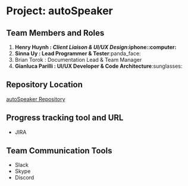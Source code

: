 # Project: autoSpeaker

## Team Members and Roles
<ol>
    <li><b>Henry Huynh : <i>Client Liaison & UI/UX Design</i>:iphone::computer:</b></li>
    <li><b>Sinna Uy : Lead Programmer & Tester</b>:panda_face:</li>
    <li>Brian Torok : Documentation Lead & Team Manager</li>
    <li><b>Gianluca Parilli : UI/UX Developer & Code Architecture</b>:sunglasses:</li>    
</ol>

## Repository Location
[autoSpeaker Repository](https://github.com/soft-eng-practicum/autoSpeaker "autoSpeaker Repository")

## Progress tracking tool and URL
<ul>
<li>JIRA</li>
</ul>

## Team Communication Tools
<ul>
    <li>Slack</li>
    <li>Skype</li>
    <li>Discord</li>
</ul>
